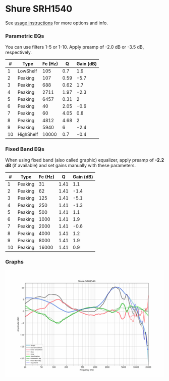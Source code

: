 # Shure SRH1540
See [usage instructions](https://github.com/jaakkopasanen/AutoEq#usage) for more options and info.

### Parametric EQs
You can use filters 1-5 or 1-10. Apply preamp of -2.0 dB or -3.5 dB, respectively.

|   # | Type      |   Fc (Hz) |    Q |   Gain (dB) |
|-----|-----------|-----------|------|-------------|
|   1 | LowShelf  |       105 | 0.7  |         1.9 |
|   2 | Peaking   |       107 | 0.59 |        -5.7 |
|   3 | Peaking   |       688 | 0.62 |         1.7 |
|   4 | Peaking   |      2711 | 1.97 |        -2.3 |
|   5 | Peaking   |      6457 | 0.31 |         2   |
|   6 | Peaking   |        40 | 2.05 |        -0.6 |
|   7 | Peaking   |        60 | 4.05 |         0.8 |
|   8 | Peaking   |      4812 | 4.68 |         2   |
|   9 | Peaking   |      5940 | 6    |        -2.4 |
|  10 | HighShelf |     10000 | 0.7  |        -0.4 |

### Fixed Band EQs
When using fixed band (also called graphic) equalizer, apply preamp of **-2.2 dB** (if available) and set gains manually with these parameters.

|   # | Type    |   Fc (Hz) |    Q |   Gain (dB) |
|-----|---------|-----------|------|-------------|
|   1 | Peaking |        31 | 1.41 |         1.1 |
|   2 | Peaking |        62 | 1.41 |        -1.4 |
|   3 | Peaking |       125 | 1.41 |        -5.1 |
|   4 | Peaking |       250 | 1.41 |        -1.3 |
|   5 | Peaking |       500 | 1.41 |         1.1 |
|   6 | Peaking |      1000 | 1.41 |         1.9 |
|   7 | Peaking |      2000 | 1.41 |        -0.6 |
|   8 | Peaking |      4000 | 1.41 |         1.2 |
|   9 | Peaking |      8000 | 1.41 |         1.9 |
|  10 | Peaking |     16000 | 1.41 |         0.9 |

### Graphs
![](./Shure%20SRH1540.png)
